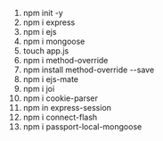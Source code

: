 <!-- Packages -->
1.  npm init -y
2.  npm i express
3.  npm i ejs
4.  npm i mongoose
5.  touch app.js
6.  npm i method-override
7.  npm install method-override --save
8.  npm i ejs-mate
9.  npm i joi
10. npm i cookie-parser
11. npm in express-session
12. npm i connect-flash
13. npm i passport-local-mongoose


